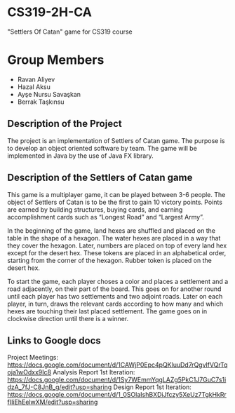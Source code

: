 # CS319-2H-CA
"Settlers Of Catan" game for CS319 course
# Group Members
* Ravan Aliyev
* Hazal Aksu
* Ayşe Nursu Savaşkan
* Berrak Taşkınsu
## Description of the Project
The project is an implementation of Settlers of Catan game. The purpose is to develop an object oriented software by team. 
The game will be implemented in Java by the use of Java FX library.
## Description of the Settlers of Catan game
This game is a multiplayer game, it can be played between 3-6 people. The object of Settlers of Catan is to be the first to gain 10 victory points. Points are earned by building structures, buying cards, and earning accomplishment cards such as “Longest Road” and “Largest Army”.

In the beginning of the game, land hexes are shuffled and placed on the table in the shape of a hexagon. The water hexes are placed in a way that they cover the hexagon. Later, numbers are placed on top of every land hex except for the desert hex. These tokens are placed in an alphabetical order, starting from the corner of the hexagon. Rubber token is placed on the desert hex. 

To start the game, each player choses a color and places a settlement and a road adjacently, on their part of the board. This goes on for another round until each player has two settlements and two adjoint roads. Later on each player, in turn, draws the relevant cards according to how many and which hexes are touching their last placed settlement. The game goes on in clockwise direction until there is a winner.

## Links to Google docs
Project Meetings: https://docs.google.com/document/d/1CAWjP0Epc4pQKluuDd7rQgvlfVQrTqoja1wOdxx9Ic8
Analysis Report 1st Iteration: https://docs.google.com/document/d/1Sy7WEmmYqgLAZg5PkC1J7GuC7s1idzA_7fJ-C8JnB_g/edit?usp=sharing
Design Report 1st Iteration: https://docs.google.com/document/d/1_0SOlaIshBXDiJfczy5XeUz7TgkHkRrfIIiEhEelwXM/edit?usp=sharing
